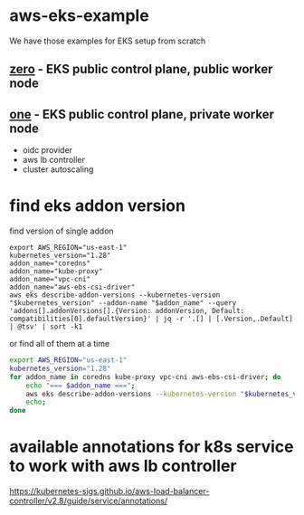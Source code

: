 # aws-eks-example

We have those examples for EKS setup from scratch

## [zero](zero/README.md) - EKS public control plane, public worker node

## [one](one/README.md) - EKS public control plane, private worker node
  - oidc provider
  - aws lb controller
  - cluster autoscaling

# find eks addon version

find version of single addon

```shell
export AWS_REGION="us-east-1"
kubernetes_version="1.28"
addon_name="coredns"
addon_name="kube-proxy"
addon_name="vpc-cni"
addon_name="aws-ebs-csi-driver"
aws eks describe-addon-versions --kubernetes-version "$kubernetes_version" --addon-name "$addon_name" --query 'addons[].addonVersions[].{Version: addonVersion, Default: compatibilities[0].defaultVersion}' | jq -r '.[] | [.Version,.Default] | @tsv' | sort -k1
```

or find all of them at a time

```bash
export AWS_REGION="us-east-1"
kubernetes_version="1.28"
for addon_name in coredns kube-proxy vpc-cni aws-ebs-csi-driver; do
    echo "=== $addon_name ===";
    aws eks describe-addon-versions --kubernetes-version "$kubernetes_version" --addon-name "$addon_name" --query 'addons[].addonVersions[].{Version: addonVersion, Default: compatibilities[0].defaultVersion}' | jq -r '.[] | [.Version,.Default] | @tsv' | sort -k1;
    echo;
done
```

# available annotations for k8s service to work with aws lb controller

https://kubernetes-sigs.github.io/aws-load-balancer-controller/v2.8/guide/service/annotations/
